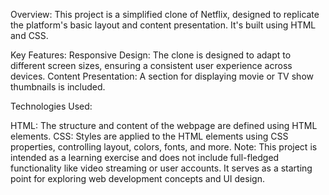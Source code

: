 Overview:
This project is a simplified clone of Netflix, designed to replicate the platform's basic layout and content presentation. It's built using HTML and CSS.

Key Features:
Responsive Design: The clone is designed to adapt to different screen sizes, ensuring a consistent user experience across devices.
Content Presentation: A section for displaying movie or TV show thumbnails is included.

Technologies Used:

HTML: The structure and content of the webpage are defined using HTML elements.
CSS: Styles are applied to the HTML elements using CSS properties, controlling layout, colors, fonts, and more.
Note: This project is intended as a learning exercise and does not include full-fledged functionality like video streaming or user accounts. It serves as a starting point for exploring web development concepts and UI design.
